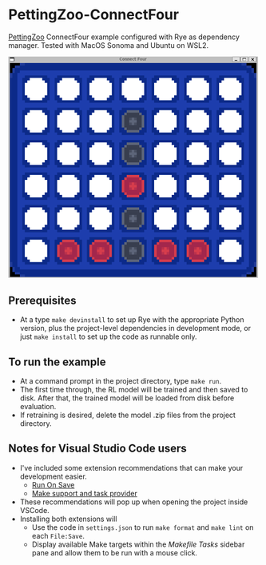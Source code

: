 # PettingZoo-ConnectFour

[PettingZoo](https://pettingzoo.farama.org/) ConnectFour example configured with Rye as dependency manager. Tested with MacOS Sonoma and Ubuntu on WSL2.

<img src="res/c4.png" style="width: 500px">

## Prerequisites
* At a type `make devinstall` to set up Rye with the appropriate Python version, plus the project-level dependencies in development mode, or just `make install` to set up the code as runnable only.

## To run the example
* At a command prompt in the project directory, type `make run`.
* The first time through, the RL model will be trained and then saved to disk. After that, the trained model will be loaded from disk before evaluation.
* If retraining is desired, delete the model .zip files from the project directory.

## Notes for Visual Studio Code users
* I've included some extension recommendations that can make your development easier.
  * [Run On Save](https://marketplace.visualstudio.com/items?itemName=emeraldwalk.RunOnSave)
  * [Make support and task provider](https://marketplace.visualstudio.com/items?itemName=carlos-algms.make-task-provider)
* These recommendations will pop up when opening the project inside VSCode.
* Installing both extensions will
  * Use the code in `settings.json` to run `make format` and `make lint` on each `File:Save`.
  * Display available Make targets within the _Makefile Tasks_ sidebar pane and allow them to be run with a mouse click.

